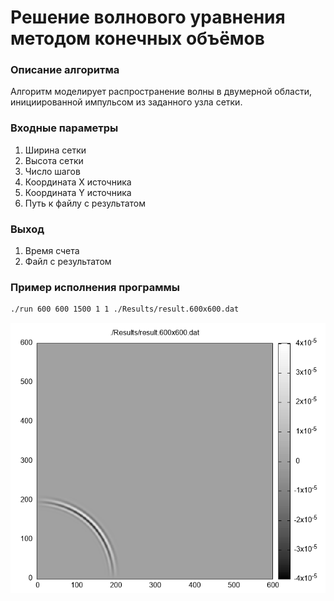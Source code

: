 # Решение волнового уравнения методом конечных объёмов

### Описание алгоритма
Алгоритм моделирует распространение волны в двумерной области, инициированной импульсом из заданного узла сетки.

### Входные параметры
1. Ширина сетки
2. Высота сетки
3. Число шагов
4. Координата X источника
5. Координата Y источника
6. Путь к файлу с результатом

### Выход
1. Время счета
2. Файл с результатом

### Пример исполнения программы
```sh
./run 600 600 1500 1 1 ./Results/result.600x600.dat
```
![Screenshot1](/Results/result.600x600.dat.png)
